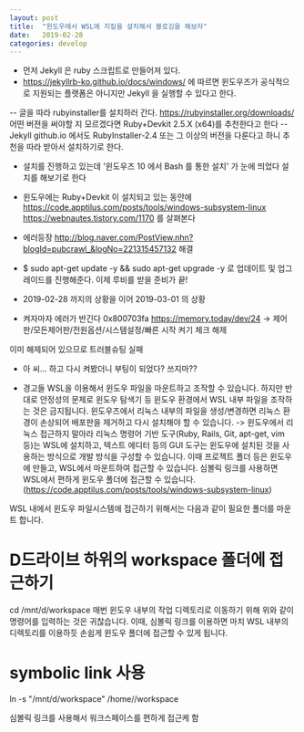 ```yaml
---
layout: post
title:  "윈도우에서 WSL에 지킬을 설치해서 블로깅을 해보자"
date:   2019-02-28
categories: develop
---
```

- 먼저 Jekyll 은 ruby 스크립트로 만들어져 있다.
- https://jekyllrb-ko.github.io/docs/windows/ 에 따르면
윈도우즈가 공식적으로 지원되는 플랫폼은 아니지만 Jekyll 을 실행할 수 있다고 한다.

-- 글을 따라 rubyinstaller를 설치하러 간다.
https://rubyinstaller.org/downloads/
어떤 버젼을 써야할 지 모르겠다면 Ruby+Devkit 2.5.X (x64)를 추천한다고 한다
-- Jekyll github.io 에서도 RubyInstaller-2.4 또는 그 이상의 버전을 다룬다고 하니 추천을 따라 받아서 설치하기로 한다.

- 설치를 진행하고 있는데
'윈도우즈 10 에서 Bash 를 통한 설치' 가 눈에 띄었다
설치를 해보기로 한다
- 윈도우에는 Ruby+Devkit 이 설치되고 있는 동안에 
https://code.apptilus.com/posts/tools/windows-subsystem-linux
https://webnautes.tistory.com/1170 를 살펴본다

- 에러등장
http://blog.naver.com/PostView.nhn?blogId=pubcrawl_&logNo=221315457132
해결

- $ sudo apt-get update -y && sudo apt-get upgrade -y
로 업데이트 및 업그레이드를 진행해준다.
이제 루비를 받을 준비가 끝!

- 2019-02-28 까지의 상황을 이어 2019-03-01 의 상황

- 켜자마자 에러가 반긴다
0x800703fa
https://memory.today/dev/24 -> 
제어판/모든제어판/전원옵션/시스템설정/빠른 시작 켜기 체크 해제

이미 해제되어 있으므로 트러블슈팅 실패

- 아 씨... 하고 다시 켜봤더니 부팅이 되었다?
쓰지마??

- 경고들
WSL을 이용해서 윈도우 파일을 마운트하고 조작할 수 있습니다. 하지만 반대로 안정성의 문제로 윈도우 탐색기 등 윈도우 환경에서 WSL 내부 파일을 조작하는 것은 금지됩니다.
윈도우즈에서 리눅스 내부의 파일을 생성/변경하면 리눅스 환경이 손상되어 배포판을 제거하고 다시 설치해야 할 수 있습니다.
-> 윈도우에서 리눅스 접근하지 말아라
리눅스 명령어 기반 도구(Ruby, Rails, Git, apt-get, vim 등)는 WSL에 설치하고, 텍스트 에디터 등의 GUI 도구는 윈도우에 설치된 것을 사용하는 방식으로 개발 방식을 구성할 수 있습니다.
이때 프로젝트 폴더 등은 윈도우에 만들고, WSL에서 마운트하여 접근할 수 있습니다.
심볼릭 링크를 사용하면 WSL에서 편하게 윈도우 폴더에 접근할 수 있습니다.
(https://code.apptilus.com/posts/tools/windows-subsystem-linux)


WSL 내에서 윈도우 파일시스템에 접근하기 위해서는 다음과 같이 필요한 폴더를 마운트 합니다.

# D드라이브 하위의 workspace 폴더에 접근하기
cd /mnt/d/workspace
매번 윈도우 내부의 작업 디렉토리로 이동하기 위해 위와 같이 명령어를 입력하는 것은 귀찮습니다. 이때, 심볼릭 링크를 이용하면 마치 WSL 내부의 디렉토리를 이용하듯 손쉽게 윈도우 폴더에 접근할 수 있게 됩니다.

# symbolic link 사용
ln -s "/mnt/d/workspace" /home/<my-wsl-username>/workspace

심볼릭 링크를 사용해서 워크스페이스를 편하게 접근케 함
